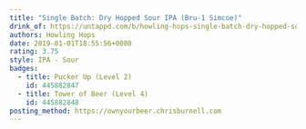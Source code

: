 ```yaml
---
title: "Single Batch: Dry Hopped Sour IPA (Bru-1 Simcoe)"
drink_of: https://untappd.com/b/howling-hops-single-batch-dry-hopped-sour-ipa-bru-1-simcoe/2918108
authors: Howling Hops
date: 2019-01-01T18:55:56+0000
rating: 3.75
style: IPA - Sour
badges:
  - title: Pucker Up (Level 2)
    id: 445882847
  - title: Tower of Beer (Level 4)
    id: 445882848
posting_method: https://ownyourbeer.chrisburnell.com
---
```

